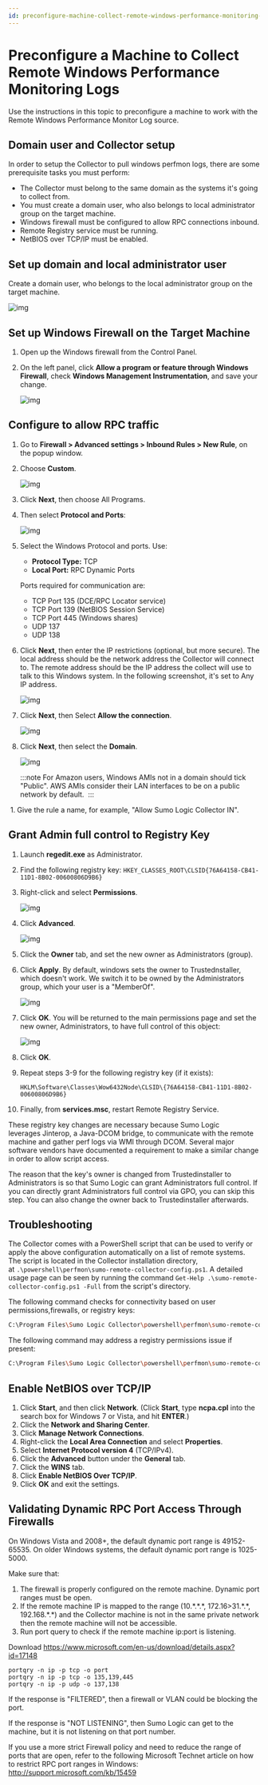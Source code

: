 ```yaml
---
id: preconfigure-machine-collect-remote-windows-performance-monitoring-logs
---
```


# Preconfigure a Machine to Collect Remote Windows Performance Monitoring Logs

Use the instructions in this topic to preconfigure a machine to work
with the Remote Windows Performance Monitor Log source.

## Domain user and Collector setup

In order to setup the Collector to pull windows perfmon logs, there
are some prerequisite tasks you must perform:

* The Collector must belong to the same domain as the systems it's going to collect from.
* You must create a domain user, who also belongs to local administrator group on the target machine.
* Windows firewall must be configured to allow RPC connections inbound.
* Remote Registry service must be running.
* NetBIOS over TCP/IP must be enabled.

## Set up domain and local administrator user

Create a domain user, who belongs to the local administrator group on the target machine.

![img](/img/send-data/ad-users.png)

## Set up Windows Firewall on the Target Machine

1. Open up the Windows firewall from the Control Panel.
1. On the left panel, click **Allow a program or feature through Windows Firewall**, check **Windows Management Instrumentation**, and save your change.   

    ![img](/img/send-data/wmi_firewall.png)

## Configure to allow RPC traffic

1. Go to **Firewall \> Advanced settings \> Inbound Rules \> New Rule**, on the popup window.  
1. Choose **Custom**.  

    ![img](/img/send-data/rule_custom.png)

1. Click **Next**, then choose All Programs.  
1. Then select **Protocol and Ports**:

    ![img](/img/send-data/ports_rule.png)

1. Select the Windows Protocol and ports. Use: 

   * **Protocol Type:** TCP
   * **Local Port:** RPC Dynamic Ports

   Ports required for communication are:    

   * TCP Port 135 (DCE/RPC Locator service)
   * TCP Port 139 (NetBIOS Session Service)
   * TCP Port 445 (Windows shares)
   * UDP 137
   * UDP 138

1. Click **Next**, then enter the IP restrictions (optional, but more secure). The local address should be the network address the Collector will connect to. The remote address should be the IP address the collect will use to talk to this Windows system. In the following screenshot, it's set to Any IP address.

    ![img](/img/send-data/new_rule.png)

1. Click **Next**, then Select **Allow the connection**.

    ![img](/img/send-data/allow_connection.png)

1. Click **Next**, then select the **Domain**.

    ![img](/img/send-data/aws_firewall.png) 

    :::note
    For Amazon users, Windows AMIs not in a domain should tick "Public". AWS AMIs consider their LAN interfaces to be on a public network by default. 
    :::

 1. Give the rule a name, for example, "Allow Sumo Logic Collector IN".

## Grant Admin full control to Registry Key

1. Launch **regedit.exe** as Administrator.  
1. Find the following registry key: `HKEY_CLASSES_ROOT\CLSID{76A64158-CB41-11D1-8B02-00600806D9B6}`  
1. Right-click and select **Permissions**.

    ![img](/img/send-data/reg_perms.png)

1. Click **Advanced**.

    ![img](/img/send-data/reg_perms_adv.png)

1. Click the **Owner** tab, and set the new owner as Administrators (group). 

1. Click **Apply**. By default, windows sets the owner to Trustednstaller, which doesn't work. We switch it to be owned by the Administrators group, which your user is a "MemberOf".

    ![img](/img/send-data/reg_perms_admin.png)

1. Click **OK**. You will be returned to the main permissions page and set the new owner, Administrators, to have full control of this object:

    ![img](/img/send-data/reg_perms_full.png)

1. Click **OK**.

1. Repeat steps 3-9 for the following registry key (if it exists):

    `HKLM\Software\Classes\Wow6432Node\CLSID\{76A64158-CB41-11D1-8B02-00600806D9B6}`

1. Finally, from **services.msc**, restart Remote Registry Service. 

These registry key changes are necessary because Sumo Logic leverages Jinterop, a Java-DCOM bridge, to communicate with the remote machine and gather perf logs via WMI through DCOM. Several major software vendors have documented a requirement to make a similar change in order to allow script access. 

The reason that the key's owner is changed from Trustedinstaller to Administrators is so that Sumo Logic can grant Administrators full control. If you can directly grant Administrators full control via GPO, you can skip this step. You can also change the owner back to Trustedinstaller afterwards.

## Troubleshooting

The Collector comes with a PowerShell script that can be used to verify or apply the above configuration automatically on a list of remote systems. The script is located in the Collector installation directory, at `.\powershell\perfmon\sumo-remote-collector-config.ps1`. A detailed usage page can be seen by running the command `Get-Help .\sumo-remote-collector-config.ps1 -Full` from the script's directory.

The following command checks for connectivity based on user permissions,firewalls, or registry keys: 

```bash
C:\Program Files\Sumo Logic Collector\powershell\perfmon\sumo-remote-collector-config.ps1 -computernames "<name>" -credential $ps_cred -check
```

The following command may address a registry permissions issue if
present:

```bash
C:\Program Files\Sumo Logic Collector\powershell\perfmon\sumo-remote-collector-config.ps1 -computernames "<name>" -credential $ps_cred -apply
```

## Enable NetBIOS over TCP/IP

1. Click **Start**, and then click **Network**. (Click **Start**, type ****ncpa.cpl**** into the search box for Windows 7 or Vista, and hit **ENTER**.)
1. Click the **Network and Sharing Center**.
1. Click **Manage Network Connections**.
1. Right-click the **Local Area Connection** and select **Properties**.
1. Select **Internet Protocol version 4** (TCP/IPv4).
1. Click the **Advanced** button under the **General** tab.
1. Click the **WINS** tab.
1. Click **Enable NetBIOS Over TCP/IP**.
1. Click **OK** and exit the settings.

## Validating Dynamic RPC Port Access Through Firewalls

On Windows Vista and 2008+, the default dynamic port range is 49152-65535. On older Windows systems, the default dynamic port range is 1025-5000.

Make sure that:

1. The firewall is properly configured on the remote machine. Dynamic port ranges must be open. 
1. If the remote machine IP is mapped to the range (10.\*.\*.\*, 172.16\>31.\*.\*, 192.168.\*.\*) and the Collector machine is not in the same private network then the remote machine will not be accessible. 
1. Run port query to check if the remote machine ip:port is listening.

Download https://www.microsoft.com/en-us/download/details.aspx?id=17148

```
portqry -n ip -p tcp -o port
portqry -n ip -p tcp -o 135,139,445 
portqry -n ip -p udp -o 137,138
```

If the response is "FILTERED", then a firewall or VLAN could be blocking the port. 

If the response is "NOT LISTENING", then Sumo Logic can get to the machine, but it is not listening on that port number.

If you use a more strict Firewall policy and need to reduce the range of ports that are open, refer to the following Microsoft Technet article on how to restrict RPC port ranges in Windows: http://support.microsoft.com/kb/15459
